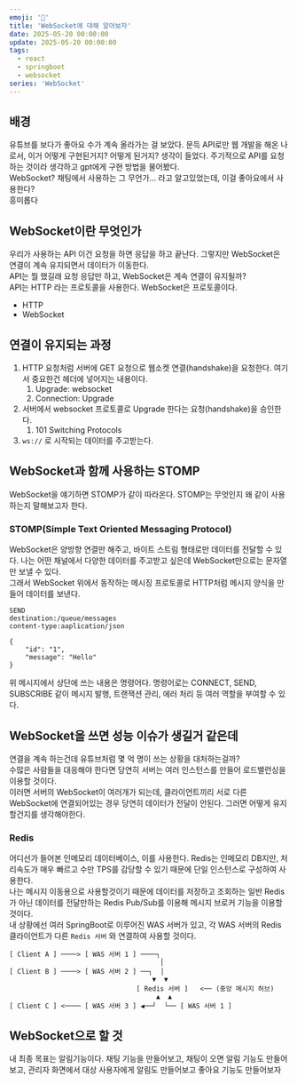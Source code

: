 ```yaml
---  
emoji: '💬'  
title: 'WebSocket에 대해 알아보자'  
date: 2025-05-20 00:00:00  
update: 2025-05-20 00:00:00  
tags:  
  - react  
  - springboot  
  - websocket  
series: 'WebSocket'  
---  
```

  
## 배경<br>  
유튜브를 보다가 좋아요 수가 계속 올라가는 걸 보았다. 문득 API로만 웹 개발을 해온 나로서, 이거 어떻게 구현된거지? 어떻게 된거지? 생각이 들었다. 주기적으로 API를 요청하는 것이라 생각하고 gpt에게 구현 방법을 물어봤다.  
WebSocket? 채팅에서 사용하는 그 무언가… 라고 알고있었는데, 이걸 좋아요에서 사용한다?  
흥미롭다  
  
## WebSocket이란 무엇인가<br>  
우리가 사용하는 API 이건 요청을 하면 응답을 하고 끝난다. 그렇지만 WebSocket은 연결이 계속 유지되면서 데이터가 이동한다.  
API는 뭘 했길래 요청 응답만 하고, WebSocket은 계속 연결이 유지될까?  
API는 HTTP 라는 프로토콜을 사용한다. WebSocket은 프로토콜이다.  
* HTTP  
* WebSocket  
  
## 연결이 유지되는 과정<br>  
1. HTTP 요청처럼 서버에 GET 요청으로 웹소켓 연결(handshake)을 요청한다. 여기서 중요한건 헤더에 넣어지는 내용이다.  
   1. Upgrade: websocket  
   1. Connection: Upgrade  
1. 서버에서 websocket 프로토콜로 Upgrade 한다는 요청(handshake)을 승인한다.  
   1. 101 Switching Protocols  
1. `ws://` 로 시작되는 데이터를 주고받는다.  
  
## WebSocket과 함께 사용하는 STOMP<br>  
WebSocket을 얘기하면 STOMP가 같이 따라온다. STOMP는 무엇인지 왜 같이 사용하는지 말해보고자 한다.  
  
### STOMP(Simple Text Oriented Messaging Protocol)<br>  
WebSocket은 양방향 연결만 해주고, 바이트 스트림 형태로만 데이터를 전달할 수 있다. 나는 어떤 채널에서 다양한 데이터를 주고받고 싶은데 WebSocket만으로는 문자열만 보낼 수 있다.  
그래서 WebSocket 위에서 동작하는 메시징 프로토콜로 HTTP처럼 메시지 양식을 만들어 데이터를 보낸다.   
  
```plain text  
SEND
destination:/queue/messages
content-type:aaplication/json

{
	"id": "1",
	"message": "Hello"
}  
```  
  
위 메시지에서 상단에 쓰는 내용은 명령어다. 명령어로는 CONNECT, SEND, SUBSCRIBE 같이 메시지 발행, 트랜잭션 관리, 에러 처리 등 여러 역할을 부여할 수 있다.  
  
## WebSocket을 쓰면 성능 이슈가 생길거 같은데<br>  
연결을 계속 하는건데 유튜브처럼 몇 억 명이 쓰는 상황을 대처하는걸까?  
수많은 사람들을 대응해야 한다면 당연히 서버는 여러 인스턴스를 만들어 로드밸런싱을 이용할 것이다.   
이러면 서버의 WebSocket이 여러개가 되는데, 클라이언트끼리 서로 다른 WebSocket에 연결되어있는 경우 당연히 데이터가 전달이 안된다. 그러면 어떻게 유지할건지를 생각해야한다.  
  
### Redis<br>  
어디선가 들어본 인메모리 데이터베이스, 이를 사용한다. Redis는 인메모리 DB지만, 처리속도가 매우 빠르고 수만 TPS를 감당할 수 있기 때문에 단일 인스턴스로 구성하여 사용한다.  
나는 메시지 이동용으로 사용할것이기 때문에 데이터를 저장하고 조회하는 일반 Redis가 아닌 데이터를 전달만하는 Redis Pub/Sub를 이용해 메시지 브로커 기능을 이용할 것이다.  
내 상황에선 여러 SpringBoot로 이루어진 WAS 서버가 있고, 각 WAS 서버의 Redis 클라이언트가 다른 `Redis 서버` 와 연결하여 사용할 것이다.  
```plain text  
[ Client A ] ────> [ WAS 서버 1 ] ────┐
                                      │
[ Client B ] ────> [ WAS 서버 2 ] ──┐  │
                                    ▼  ▼
                                [ Redis 서버 ]   <── (중앙 메시지 허브)
                                     ▲  ▲
[ Client C ] <──── [ WAS 서버 3 ] ◀──┘  └── [ WAS 서버 1 ]  
```  
  
## WebSocket으로 할 것<br>  
내 최종 목표는 알림기능이다. 채팅 기능을 만들어보고, 채팅이 오면 알림 기능도 만들어보고, 관리자 화면에서 대상 사용자에게 알림도 만들어보고 좋아요 기능도 만들어보자  

